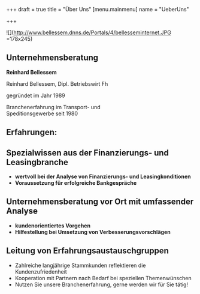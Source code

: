 +++
draft = true
title = "Über Uns"
[menu.mainmenu]
name = "UeberUns"

+++
  
![](http://www.bellessem.dnns.de/Portals/4/bellesseminternet.JPG =178x245)

## **Unternehmensberatung**  
 **Reinhard Bellessem**

Reinhard Bellessem, Dipl. Betriebswirt Fh

gegründet im Jahr 1989  
  
 Branchenerfahrung im Transport- und  
 Speditionsgewerbe seit 1980

## 

## 

## Erfahrungen:

## Spezialwissen aus der Finanzierungs- und Leasingbranche

* **wertvoll bei der Analyse von Finanzierungs- und Leasingkonditionen**
* **Voraussetzung für erfolgreiche Bankgespräche**

## Unternehmensberatung vor Ort mit umfassender Analyse

* **kundenorientiertes Vorgehen**
* **Hilfestellung bei Umsetzung von Verbesserungsvorschlägen**

## Leitung von Erfahrungsaustauschgruppen

* Zahlreiche langjährige Stammkunden reflektieren die Kundenzufriedenheit
* Kooperation mit Partnern nach Bedarf bei speziellen Themenwünschen
* Nutzen Sie unsere Branchenerfahrung, gerne werden wir für Sie tätig!